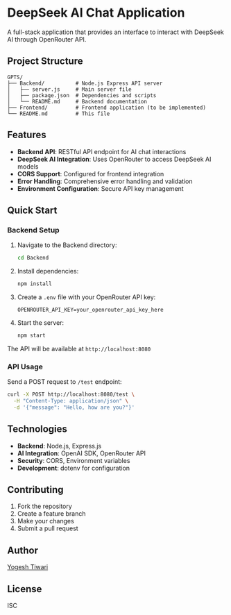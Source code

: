 # DeepSeek AI Chat Application

A full-stack application that provides an interface to interact with DeepSeek AI through OpenRouter API.

## Project Structure

```
GPTS/
├── Backend/          # Node.js Express API server
│   ├── server.js     # Main server file
│   ├── package.json  # Dependencies and scripts
│   └── README.md     # Backend documentation
├── Frontend/         # Frontend application (to be implemented)
└── README.md         # This file
```

## Features

- **Backend API**: RESTful API endpoint for AI chat interactions
- **DeepSeek AI Integration**: Uses OpenRouter to access DeepSeek AI models
- **CORS Support**: Configured for frontend integration
- **Error Handling**: Comprehensive error handling and validation
- **Environment Configuration**: Secure API key management

## Quick Start

### Backend Setup

1. Navigate to the Backend directory:
   ```bash
   cd Backend
   ```

2. Install dependencies:
   ```bash
   npm install
   ```

3. Create a `.env` file with your OpenRouter API key:
   ```
   OPENROUTER_API_KEY=your_openrouter_api_key_here
   ```

4. Start the server:
   ```bash
   npm start
   ```

The API will be available at `http://localhost:8080`

### API Usage

Send a POST request to `/test` endpoint:

```bash
curl -X POST http://localhost:8080/test \
  -H "Content-Type: application/json" \
  -d '{"message": "Hello, how are you?"}'
```

## Technologies

- **Backend**: Node.js, Express.js
- **AI Integration**: OpenAI SDK, OpenRouter API
- **Security**: CORS, Environment variables
- **Development**: dotenv for configuration

## Contributing

1. Fork the repository
2. Create a feature branch
3. Make your changes
4. Submit a pull request

## Author

[Yogesh Tiwari](https://github.com/Yogeshty1)

## License

ISC
